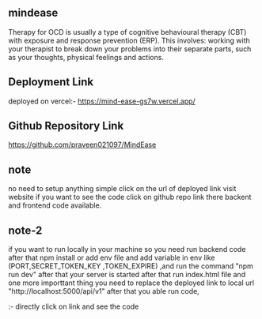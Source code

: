 ## mindease 
Therapy for OCD is usually a type of cognitive behavioural therapy (CBT) with exposure and response prevention (ERP). This involves: working with your therapist to break down your problems into their separate parts, such as your thoughts, physical feelings and actions.

## Deployment Link
deployed on vercel:-
https://mind-ease-gs7w.vercel.app/


## Github Repository Link
https://github.com/praveen021097/MindEase




## note
no need to setup anything simple click on the url of deployed link visit website if you want to see the code click on github repo link there backent and frontend code available.

## note-2
if you want to run locally in your machine so you need 
run backend code after that npm install or add env file and add variable in env like (PORT,SECRET_TOKEN_KEY ,TOKEN_EXPIRE) ,and run the command "npm run dev" after that your server is started 
after that run index.html file and one more importtant thing you need to replace the deployed link to local url "http://localhost:5000/api/v1" after that you able run code,

:- directly click on link and see the code 




